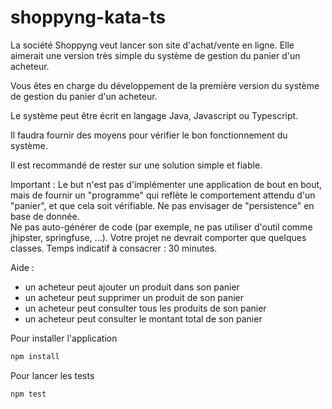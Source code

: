 # shoppyng-kata-ts

La société Shoppyng veut lancer son site d'achat/vente en ligne. 
Elle aimerait une version très simple du système de gestion du panier d'un acheteur. 

Vous êtes en charge du développement de la première version du système de gestion du panier d'un acheteur. 

Le système peut être écrit en langage Java, Javascript ou Typescript.

Il faudra fournir des moyens pour vérifier le bon fonctionnement du système. 

Il est recommandé de rester sur une solution simple et fiable. 

Important : Le but n'est pas d'implémenter une application de bout en bout, mais de fournir un "programme" qui reflète le comportement attendu d'un "panier", et que cela soit vérifiable. 
Ne pas envisager de "persistence" en base de donnée.  
Ne pas auto-générer de code (par exemple, ne pas utiliser d'outil comme jhipster, springfuse, ...). 
Votre projet ne devrait comporter que quelques classes.  Temps indicatif à consacrer : 30 minutes.  

Aide :  
- un acheteur peut ajouter un produit dans son panier 
- un acheteur peut supprimer un produit de son panier 
- un acheteur peut consulter tous les produits de son panier 
- un acheteur peut consulter le montant total de son panier

Pour installer l'application

```javascript
npm install
```

Pour lancer les tests

```javascript
npm test
```
